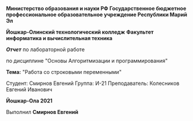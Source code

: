 **Министерство образования и науки РФ**
**Государственное бюджетное профессиональное образовательное учреждение Республики Марий Эл**

**Йошкар-Олинский технологический колледж**
**Факультет информатика и вычислительная техника**






***Отчет***
по лабораторной работе

по дисциплине "Основы Алгоритмизации и программирования"


**Тема:**  "Работа со строковыми переменными"






Студент: Смирнов Евгений
Группа: И-21
Преподаватель: Колесников Евгений Иванович



**Йошкар-Ола
2021**



Выполнил **Смирнов Евгений**